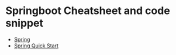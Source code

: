 # Springboot Cheatsheet and code snippet
* [Spring](https://spring.io/)
* [Spring Quick Start](https://start.spring.io/)
